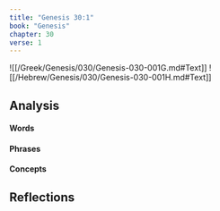 ```yaml
---
title: "Genesis 30:1"
book: "Genesis"
chapter: 30
verse: 1
---
```

![[/Greek/Genesis/030/Genesis-030-001G.md#Text]]
![[/Hebrew/Genesis/030/Genesis-030-001H.md#Text]]

## Analysis

#### Words

#### Phrases

#### Concepts

## Reflections
